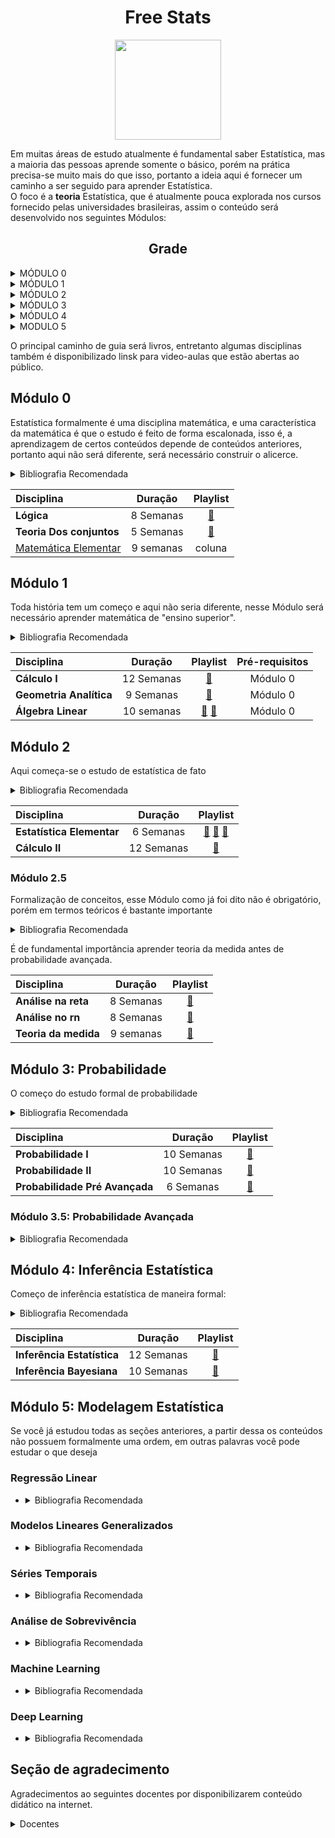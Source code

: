 
<center> <h1> Free Stats</h1> </center>


<p align="center"><img align="center" src="https://blogdozouza.files.wordpress.com/2019/04/logo-est.png" height="160px" width="170"/></p>

 Em muitas áreas de estudo atualmente é fundamental saber Estatística, mas a maioria das pessoas aprende somente o básico, porém na prática precisa-se muito mais do que isso, portanto a ideia aqui é fornecer um caminho a ser seguido para aprender Estatística.  
O foco é a **teoria** Estatística, que é atualmente pouca explorada nos cursos fornecido pelas universidades brasileiras, assim o conteúdo será desenvolvido nos seguintes Módulos:
<center> <h2>Grade</h2> </center>

<details>
  <summary markdown="span"> MÓDULO 0 </summary>
Esse Módulo contém os requisitos mínimos para se começar estudar Estatística, é de fundamental importância que os conceitos aqui apresentados estejam bastante sedimentados pois serão utilizados inúmeras vezes ao longo dos seus estudos.

O que vai aprender:
<details>
  <summary markdown="span">Lógica Básica</summary>
Lógica é o requisito básico para o estudo formal de qualquer área, assim aqui se compreende as seguintes noções básicas:


* Quantificadores universais e existenciais
* Tabelas-verdade
* Sentenças condicionais e implicativas
* Sistemas Axiomáticos e Sistemas Formais

</details>

<details>
  <summary markdown="span">Teoria dos conjuntos</summary>

Teoria dos conjuntos é **primordial** para um estudo sério de probabilidade, nessa subseção, vamos unir o que foi aprendido em lógica básica com os fundamentos de teoria dos conjuntos.


* "Principais" axiomas da teoria dos conjuntos
* Operações com conjuntos
* Propriedades e demonstrações usando teoria dos conjuntos
* Relações e funções


</details>
<details>
  <summary markdown="span">Matemática Básica</summary>

Aqui vamos unificar toda a teoria até agora ensinada
* Tipos de funções
* Técnicas de demonstrações

</details>
</details>


<details>
  <summary markdown="span"> MÓDULO 1 </summary>

Nesse módulo começa-se o aprendizado de matemática **fundamental** para a Estatística, sendo portanto estudado:
<details>
  <summary markdown="span"> Cálculo I</summary>

Cálculo é peça chave para cálculo de probabilidades, portanto é **muito** importante que vc tenha um bom domínio para conseguir avançar seus estudos, aqui você vai aprender:
* Limites
* Derivadas
* Integrais


O que vai aprender:
</details>

<details>
  <summary markdown="span"> Álgebra Linear</summary>
Muitos modelos estatísticos podem ser descritos usando matrizes e vetores, e na verdade quanto mais você avança em Estatística você percebe que algebra linear consegue embarcar vários conceitos, portanto aqui é necessário que você aprenda:

* Operações com vetores e matrizes
* Solução de sistemas
* Espaços vetoriais
* Determinante
* Transformações lineares
* Autovetores e Autovalores


O que vai aprender:
</details>

<details>
  <summary markdown="span">Geometria Analítica</summary>
Essa disciplina tem como maior enfoque combinar com álgebra linear e lhe preparar para Cálculo II





</details>


</details>

<details>
  <summary markdown="span">MÓDULO 2</summary>


<details>
  <summary markdown="span">Formalização de conceitos</summary>
Essa disciplina tem como maior enfoque combinar com álgebra linear e lhe preparar para Cálculo II





</details>



</details>


<details>
  <summary markdown="span">MÓDULO 3</summary>


<details>
  <summary markdown="span">Probabilidade</summary>






</details>



</details>


<details>
  <summary markdown="span">MÓDULO 4</summary>


<details>
  <summary markdown="span">Inferência Estatística</summary>

* Inferênca Estatística Clássica
* Inferência Bayesiana



</details>



</details>


<details>
  <summary markdown="span">MODULO 5</summary>


<details>
  <summary markdown="span">Modelagem Estatística</summary>

* Regressão Linear
* Modelos Lineares Generalizados
* Séries Temporais
* Análise de Sobrevivência
* Machine Learning
* Deep Learning




</details>



</details>




O principal caminho de guia será livros, entretanto algumas disciplinas também é disponibilizado linsk para video-aulas que estão abertas ao público.  
  
## Módulo 0
Estatística formalmente é uma disciplina  matemática, e uma característica da matemática é que o estudo é feito de forma escalonada, isso é, a aprendizagem de certos conteúdos depende de conteúdos anteriores, portanto aqui não será diferente, será necessário construir o alicerce.  
<details>
  <summary markdown="span">Bibliografia Recomendada</summary>


* **Lógica**:  
  *  [Introdução à lógica - Mortari](https://www.amazon.com.br/Introdução-à-lógica-Cezar-Mortari/dp/8539306301/ref=sr_1_1?__mk_pt_BR=ÅMÅŽÕÑ&crid=2JW47B25LCP3C&keywords=lógica+mortari&qid=1640056489&sprefix=lógica+mortari%2Caps%2C206&sr=8-1)
  *  [Introduction to Logic and to the Methodology of the Deductive Sciences - Tarski](https://www.amazon.com.br/Introduction-Methodology-Deductive-Sciences-English-ebook/dp/B003VYBPYC/ref=sr_1_1?__mk_pt_BR=ÅMÅŽÕÑ&crid=3F8TUZBVWNVW7&keywords=introduction+to+logic+and+deductive&qid=1640056592&sprefix=introduction+to+logic+and+deductive%2Caps%2C200&sr=8-1&ufe=app_do%3Aamzn1.fos.25548f35-0de7-44b3-b28e-0f56f3f96147)
* **Teoria dos conjuntos**: 
  *  [Classic Set Theory: For Guided Independent Study -  D.C. Goldrei ](https://www.amazon.com/Classic-Set-Theory-Independent-Mathematics-ebook/dp/B075FCTRKP)
  *  [Introduction to Set Theory - Harberk](https://www.amazon.com.br/Introduction-Set-Theory-Revised-Expanded/dp/0824779150/ref=sr_1_1?keywords=introduction+to+set+theory&qid=1640056727&sprefix=introductio+to+set+t%2Caps%2C208&sr=8-1&ufe=app_do%3Aamzn1.fos.25548f35-0de7-44b3-b28e-0f56f3f96147)
* **Matemática Elementar**: 
  *  [A Transition to Advanced Mathematics](https://www.amazon.com.br/Transition-Advanced-Mathematics-Douglas-Smith/dp/1285463269/ref=sr_1_2?keywords=a+transition+to+advanced+mathematics&qid=1640056869&sprefix=A+transition+%2Caps%2C194&sr=8-2&ufe=app_do%3Aamzn1.fos.25548f35-0de7-44b3-b28e-0f56f3f96147)
  *  [Book of Proof](https://www.amazon.com.br/Book-Proof-Richard-H-Hammack/dp/0989472124/ref=sr_1_1?__mk_pt_BR=ÅMÅŽÕÑ&crid=39KWBAR1K6YF8&keywords=Book+of+proof&qid=1640056916&sprefix=book+of+proof%2Caps%2C201&sr=8-1&ufe=app_do%3Aamzn1.fos.db68964d-7c0e-4bb2-a95c-e5cb9e32eb12)
* Inglês: Não há escapatória
</details>

| Disciplina                                                                                                  |  Duração  | Playlist |
| :---------------------------------------------------------------------------------------------------------- | :-------:  | :-------: 
| **Lógica**                                                                     | 8 Semanas | [:link:](https://cmortari.prof.ufsc.br)  | :notebook:  |       -        |
| **Teoria Dos conjuntos** | 5 Semanas | [:link:](https://www.youtube.com/watch?v=S3_3LSJqgVg&list=PL5Dg8nFln2eVou0YbxuUiYWmjPuxTLAYe) | A pensar  |       -        |
| [Matemática Elementar](https://www.youtube.com/channel/UCJX_7YJle8Zr9C84Ol2cCbQ)                            | 9 semanas |   coluna   |  pois é   |       -        |

## Módulo 1
Toda história tem um começo e  aqui não seria diferente, nesse Módulo será necessário aprender matemática de "ensino superior".
<details>
  <summary markdown="span">Bibliografia Recomendada</summary>

* **Cálculo de uma variável (Cálculo I)**
  * [Cálculo Volume 1 - Stewart](https://www.amazon.com.br/C-C3-A1lculo-vol-I-James-Stweart-dp-852212583X/dp/852212583X/ref=dp_ob_title_bk)
  * [Cálculo I: Cálculo com funções de uma variável, com uma introdução à Álgebra Linear](https://www.amazon.com.br/Cálculo-Cálculo-com-funçoes-variável-ebook/dp/B092JJ3GLX/ref=sr_1_2?__mk_pt_BR=ÅMÅŽÕÑ&crid=28B98HTWMY86J&keywords=calculo+apostol&qid=1647019118&s=digital-text&sprefix=calculo+aposto%2Cdigital-text%2C209&sr=1-2)     
* **Geometria Analítica**  
  * [Vetores e geometria analítica - Paulo Winterle](https://www.amazon.com.br/Vetores-geometria-analítica-Paulo-Winterle-ebook/dp/B013H5WJW6/ref=sr_1_4?__mk_pt_BR=ÅMÅŽÕÑ&crid=3GAAZRQ23SBJF&keywords=geometria+analitica&qid=1647019195&s=digital-text&sprefix=geometria+analitic%2Cdigital-text%2C209&sr=1-4)
* **Álgebra Linear**  
  * [Introduction to Linear Algebra - Gilbert Strang](https://www.amazon.com.br/Introduction-Linear-Algebra-Gilbert-Strang/dp/0980232775/ref=sr_1_1?__mk_pt_BR=ÅMÅŽÕÑ&crid=3JS9OO700HGK2&keywords=linear+algebra+gilbert&qid=1647019298&sprefix=linear+algebra+gilbert%2Caps%2C205&sr=8-1)
  * [Linear Algebra - Hoffman](https://www.amazon.com/Linear-Algebra-Kunze-Hoffman/dp/9332550077/ref=sr_1_1?crid=1PMLE71XZ3SKC&keywords=linear+algebra+hoffman&qid=1647019444&sprefix=linear+algebra+hoffman%2Caps%2C211&sr=8-1)
</details>

| Disciplina                                                                                                 |  Duração  | Playlist  | Pré-requisitos |
| :--------------------------------------------------------------------------------------------------------- | :-------: | :--------:  | :------------: |
| **Cálculo I**           | 12 Semanas |  [:link:](https://www.youtube.com/watch?v=WgHUHPlJETs&list=PLAudUnJeNg4tr-aiNyYCXE46L3qEZ2Nzx) |       Módulo 0       |
| **Geometria Analítica** | 9 Semanas | [:link:](https://www.youtube.com/watch?v=KKTZz75QK1M&list=PLZ2q7OLLOFBYgAGI_1a2TAvtI0_mjRSWD)   |       Módulo 0        |
| **Álgebra Linear**              | 10 semanas |  [:link:](https://www.youtube.com/watch?v=-JcQJFNVjaA&list=PLIEzh1OveCVczEZAjhVIVd7Qs-X8ILgnI) [:link:](https://www.youtube.com/watch?v=ZK3O402wf1c&list=PL49CF3715CB9EF31D&index=1)  |         Módulo 0        |


  ## Módulo 2
Aqui começa-se o estudo de estatística de fato
<details>
  <summary markdown="span">Bibliografia Recomendada</summary>

* [Estatística Básica - Bussab e Morettin](https://www.amazon.com.br/Estatística-Básica-Wilton-Bussab/dp/8547220224/ref=asc_df_8547220224/?tag=googleshopp00-20&linkCode=df0&hvadid=379748610448&hvpos=&hvnetw=g&hvrand=7931812435905986359&hvpone=&hvptwo=&hvqmt=&hvdev=c&hvdvcmdl=&hvlocint=&hvlocphy=1001689&hvtargid=pla-811770768458&psc=1)


* [Cálculo - vol. II: Volume 2 - Stewart](https://www.amazon.com.br/Cálculo-vol-II-James-Stweart/dp/8522125848/ref=sr_1_1?__mk_pt_BR=ÅMÅŽÕÑ&crid=10TJ79YLOB23T&keywords=Cálculo+2+stewart&qid=1650567527&s=books&sprefix=cálculo+2+stewart%2Cstripbooks%2C296&sr=1-1&ufe=app_do%3Aamzn1.fos.6a09f7ec-d911-4889-ad70-de8dd83c8a74)
</details>

| Disciplina                                                                                                 |  Duração  | Playlist  | 
| :--------------------------------------------------------------------------------------------------------- | :-------: | :--------:  |
| **Estatística Elementar**           | 6 Semanas |  [:link:](https://www.youtube.com/watch?v=hESKcJbMCrI&list=PL5Dg8nFln2eU1g1wzazCDF6jusmWE2nIL) [:link:](https://www.youtube.com/watch?v=Xjf85wVFUmA&list=PL5nbzsxqG2FNVUNG9MA6eQZ1mZLIiRIm-) [:link:](https://www.youtube.com/watch?v=1KQhqswY1iY&list=PLeA0ITHjteYk-qY98yeczYLlJ5T8Tr3na) |       Módulo 0       |
| **Cálculo II** | 12 Semanas | [:link:](https://www.youtube.com/watch?v=lQdzRBRL9Tw&list=PLAudUnJeNg4sd0TEJ9EG6hr-3d3jqrddN) |       Módulo 0        |

### Módulo 2.5
Formalização de conceitos, esse Módulo como já foi dito não é obrigatório, porém em termos teóricos é bastante importante
<details>
  <summary markdown="span">Bibliografia Recomendada</summary>

* **Análise**
  * [Curso de Análise Vol 1 - Elon](https://loja.sbm.org.br/curso-de-analise-vol-1.html)
  * [Understanding Analysis - Abbot](https://www.amazon.com.br/Understanding-Analysis-Stephen-Abbott/dp/1493927116)
  * [Analysis I - Terence Tao](https://www.amazon.com.br/Analysis-I-Third-Terence-Tao/dp/9380250649/ref=sr_1_1?__mk_pt_BR=ÅMÅŽÕÑ&crid=4H9TGN8DZ2RX&keywords=analysis+terence+tao&qid=1650567821&s=books&sprefix=analysis+terence+tao%2Cstripbooks%2C199&sr=1-1&ufe=app_do%3Aamzn1.fos.25548f35-0de7-44b3-b28e-0f56f3f96147)
  * [Analysis II - Terence Tao](https://www.amazon.com.br/Analysis-II-Third-Terence-Tao/dp/9380250657/ref=asc_df_9380250657/?tag=googleshopp00-20&linkCode=df0&hvadid=379765626380&hvpos=&hvnetw=g&hvrand=6239892852200619085&hvpone=&hvptwo=&hvqmt=&hvdev=c&hvdvcmdl=&hvlocint=&hvlocphy=1001689&hvtargid=pla-450575586368&psc=1)  
  * [Curso de Análise Vol 2 - Elon](https://loja.sbm.org.br/curso-de-analise-vol-2.html)
* **Teoria da medida**
  * [Introdução à Medida e Integração - Isnard](https://loja.sbm.org.br/introduc-o-a-medida-e-integrac-o.html)
  * [Measure Theory - Halmos](https://www.amazon.com.br/Measure-Theory-Paul-R-Halmos/dp/0387900888/ref=sr_1_1?__mk_pt_BR=ÅMÅŽÕÑ&crid=20O8K396Z5TJ9&keywords=measure+theory+halmos&qid=1650568113&s=books&sprefix=measure+theory+halmo%2Cstripbooks%2C273&sr=1-1&ufe=app_do%3Aamzn1.fos.25548f35-0de7-44b3-b28e-0f56f3f96147)
  * [Measure, Integration & Real Analysis - Axler](https://measure.axler.net/MIRA.pdf)
</details>

É de fundamental importância aprender teoria da medida antes de probabilidade avançada.

| Disciplina                                                                                                  |  Duração  | Playlist | 
| :---------------------------------------------------------------------------------------------------------- | :-------:  | :-------: | 
| **Análise na reta**                                                                     | 8 Semanas | [:link:](https://www.youtube.com/watch?v=Nh57TcGJelU&list=PLo4jXE-LdDTRh_XIyhRwyCup4J6D8ftTL)  | :notebook:  |       -        |
| **Análise no rn** | 8 Semanas | [:link:](https://www.youtube.com/watch?v=mXQ3XIeYgYI&list=PLo4jXE-LdDTSadrRNyVDB8CU44InqabE0) | A pensar  |       -        |
| **Teoria da medida**                           | 9 semanas |   [:link:](https://www.youtube.com/watch?v=oTWwfTQY-TQ&list=PLo4jXE-LdDTSln8Q8q0MNDSs69wVb2lh_)   |  pois é   |       -        |



## Módulo 3: Probabilidade 
O começo do estudo formal de probabilidade

<details>
  <summary markdown="span">Bibliografia Recomendada</summary>

* Probabilidade I  
  * [Probabilidade - Aplicações à Estatística - Meyer](https://www.amazon.com.br/Probabilidade-Aplicações-Estatística-Paul-Meyer/dp/8521602944/ref=sr_1_1?keywords=paul+meyer+probabilidade&qid=1640057579&sprefix=paul+meyer+%2Caps%2C253&sr=8-1&ufe=app_do%3Aamzn1.fos.4bb5663b-6f7d-4772-84fa-7c7f565ec65b)
  * b2 : [Probabilidade: um Curso Introdutório - Dantas ](https://www.amazon.com.br/Probabilidade-Introdutório-Carlos-Alberto-Barbosa/dp/8531403995/ref=pd_sbs_6/139-4786804-6922218?pd_rd_w=wWAdc&pf_rd_p=9175a6cb-27e9-4c8e-b27e-0da5a40be6eb&pf_rd_r=VTQER6Q2PQ4VNQQ04MF9&pd_rd_r=2cd45eba-416c-480a-8e17-483e3d800d6c&pd_rd_wg=oG9CM&pd_rd_i=8531403995&psc=1)
  * [:link:](https://www.youtube.com/watch?v=qUBtru_zmbc&list=PL5nbzsxqG2FOqyUPu_SHNFznUAuZMLCJI)
* Probabilidade II 
  * [Probabilidade e Variáveis Aleatórias - Magalhães](https://www.amazon.com.br/Probabilidade-Variáveis-Aleatórias-Nascimento-Magalhaes/dp/8531409454/ref=pd_bxgy_img_2/139-4786804-6922218?pd_rd_w=mtJ6v&pf_rd_p=4a943320-02ab-4775-ad7a-eaf57d00a244&pf_rd_r=9PFEC3MDBN1AN5CRT23S&pd_rd_r=edc4a9eb-b798-43a3-8919-32912dd74071&pd_rd_wg=4n4i5&pd_rd_i=8531409454&psc=1)
  * [Probabilidade: Um Curso Moderno com Aplicações- Ross](https://www.amazon.com.br/Probabilidade-Curso-Moderno-com-Aplicações/dp/8577806219/ref=sr_1_1?__mk_pt_BR=ÅMÅŽÕÑ&crid=29UUQ9D2QBCDL&keywords=sheldon+ross&qid=1640057949&s=books&sprefix=sheldon+ross%2Cstripbooks%2C228&sr=1-1&ufe=app_do%3Aamzn1.fos.fcd6d665-32ba-4479-9f21-b774e276a678)
  * [:link:](https://www.youtube.com/c/rafaelstern/playlists?view=50&sort=dd&shelf_id=3)
* Processos Estocásticos
</details>

| Disciplina                                                                                                 |  Duração  | Playlist  | 
| :--------------------------------------------------------------------------------------------------------- | :-------: | :--------:  | 
| **Probabilidade I**           | 10 Semanas |  [:link:](https://www.youtube.com/watch?v=qUBtru_zmbc&list=PL5nbzsxqG2FOqyUPu_SHNFznUAuZMLCJI)  |       Módulo 0       |
| **Probabilidade II** | 10 Semanas | [:link:](https://www.youtube.com/c/rafaelstern/playlists) |       Módulo 0        |
| **Probabilidade Pré Avançada** | 6 Semanas | [:link:](https://www.youtube.com/watch?v=Q5bGmDTZQhk&list=PLo4jXE-LdDTS5BYqea-LcHdtjKwVcepP7) |       Módulo 0        |
### Módulo 3.5: Probabilidade Avançada

<details>
  <summary markdown="span">Bibliografia Recomendada</summary>

* Probabilidade pré avançada 
  * [First Look at Rigorous Probability Theory- Rosenthal](https://www.amazon.com.br/First-Look-Rigorous-Probability-Theory/dp/9812703713/ref=sr_1_2?__mk_pt_BR=ÅMÅŽÕÑ&crid=5DN8VOYPBPOU&keywords=a+first+look+at+rigorous+probability&qid=1640058103&s=books&sprefix=a+first+look+at+rigorous+probability%2Cstripbooks%2C192&sr=1-2&ufe=app_do%3Aamzn1.fos.e05b01e0-91a7-477e-a514-15a32325a6d6)
* Probabilidade Avançada
  * [Probability & Measure Theory- Ash](https://www.amazon.com.br/Probability-Measure-Theory-Robert-Ash/dp/0120652021/ref=sr_1_4?__mk_pt_BR=ÅMÅŽÕÑ&crid=3K9Q7S415LXRF&keywords=probability+and+measure&qid=1640058146&s=books&sprefix=probability+and+measure%2Cstripbooks%2C194&sr=1-4&ufe=app_do%3Aamzn1.fos.25548f35-0de7-44b3-b28e-0f56f3f96147)
  * [Probability and Stochastics- Erhan](https://www.amazon.com.br/Probability-Stochastics-261-Erhan-Çınlar/dp/0387878580/ref=sr_1_1?__mk_pt_BR=ÅMÅŽÕÑ&crid=1ZC8T0HNKBF4S&keywords=probability+and+stochastic&qid=1640058269&s=books&sprefix=probability+and+stochastic%2Cstripbooks%2C196&sr=1-1&ufe=app_do%3Aamzn1.fos.25548f35-0de7-44b3-b28e-0f56f3f96147)
</details>

## Módulo 4: Inferência Estatística 
Começo de inferência estatística de maneira formal:

<details>
  <summary markdown="span">Bibliografia Recomendada</summary>

* **Inferência Estatística**
  * [Statistical Inference - Casella e Berger](https://mybiostats.files.wordpress.com/2015/03/casella-berger.pdf)
  * [A Course in Mathematical Statistics - Roussas](http://faculty.ndhu.edu.tw/~yltseng/edu/mathstatRoussas.pdf)

* **Inferência Bayesiana**
  * [Statistical Inference An Integrated Approach - Migon](https://web.icmc.usp.br/SCATUSU/Boletim_aquisicao/Boletim_Janeiro_2016/Capas_Marco_2016/BIBLIOTECA_158_Migon_Statistical0001.pdf)
  * [A Student’s Guide to Bayesian Statistics - Lambert](https://www.amazon.com.br/Students-Guide-Bayesian-Statistics/dp/1473916364)
  * [Bayesian Theory - Bernardo e Smith](https://statisticalsupportandresearch.files.wordpress.com/2019/03/josc3a9-m.-bernardo-adrian-f.-m.-smith-bayesian-theory-wiley-1994.pdf)
</details>

| Disciplina                                                                                                 |  Duração  | Playlist  |
| :--------------------------------------------------------------------------------------------------------- | :-------: | :--------:  | 
| **Inferência Estatística**           | 12 Semanas |  [:link:](https://www.youtube.com/watch?v=Da34vphGCow&list=PL5Dg8nFln2eVsLUFxlYqjKh4Ps5nW2j1W&index=33&ab_channel=ACi%C3%AAnciadaEstat%C3%ADstica)  |       Módulo 0       |
| **Inferência Bayesiana** | 10 Semanas | [:link:](https://www.youtube.com/watch?v=YKZ1euMRsbs&list=PL5nbzsxqG2FPrVmqbLafXqOrE3djThquN&ab_channel=GustavoFerreira) |       Módulo 0        |

  
## Módulo 5: Modelagem Estatística
Se você já estudou todas as seções anteriores, a partir dessa os conteúdos não possuem formalmente uma ordem, em outras palavras você pode estudar o que deseja

### Regressão Linear
* 
  <details>
    <summary markdown="span">Bibliografia Recomendada</summary>

    * [Econometria Básica - Gujarati](http://zalamsyah.staff.unja.ac.id/wp-content/uploads/sites/286/2019/11/7-Basic-Econometrics-4th-Ed.-Gujarati.pdf)
    * [The Truth About Linear Regression - Shalizi](https://www.stat.cmu.edu/~cshalizi/TALR/)
    * [Regression and Other Stories](https://avehtari.github.io/ROS-Examples/)
  </details>


### Modelos Lineares Generalizados
*  <details>
    <summary markdown="span">Bibliografia Recomendada</summary>

    * [Generalized Linear Models - McCullagh e Nelder](https://www.utstat.toronto.edu/~brunner/oldclass/2201s11/readings/glmbook.pdf)
    * [Generalized Linear Models With Examples in R - Dunn e Smyth](https://www.amazon.com/Generalized-Linear-Examples-Springer-Statistics/dp/1441901175https://www.amazon.com/Generalized-Linear-Examples-Springer-Statistics/dp/1441901175)
  </details>

### Séries Temporais

*  <details>
    <summary markdown="span">Bibliografia Recomendada</summary>

    * [Análise de Séries Temporais - Morettin](https://www.amazon.com.br/An%C3%A1lise-S%C3%A9ries-Temporais-Pedro-Morettin/dp/8521203896)
    * [Link útil](https://www.ime.usp.br/~pam/ST.html)
    * [Econometria de Séries Temporais - De Losso](https://www.amazon.com.br/Econometria-S%C3%A9ries-Temporais-Rodrigo-Silveira/dp/852211157X)
    * [Time Series: Theory and Methods - Brockwell](https://d-nb.info/949251941/04)
  </details>

### Análise de Sobrevivência
*  <details>
    <summary markdown="span">Bibliografia Recomendada</summary>

    * [Survival Analysis A Self Learning Text - Kleinbaum e Klein](https://www.amazon.com.br/Survival-Analysis-Self-Learning-David-Kleinbaum/dp/1441966455)
    * [Análise de Sobrevivência Aplicada - Colosimo e Giolo](https://www.amazon.com.br/An%C3%A1lise-Sobreviv%C3%AAncia-Aplicada-Ant%C3%B4nio-Colosimo/dp/8521203845)
  </details>
  
### Machine Learning
*  <details>
    <summary markdown="span">Bibliografia Recomendada</summary>

    * [The Machine Learning: A Probabilistic Perspective - Murphy](https://probml.github.io/pml-book/)
    * [Machine Learning - Tom Mitchell](https://www.cin.ufpe.br/~cavmj/Machine%20-%20Learning%20-%20Tom%20Mitchell.pdf)
    * [A Course in Machine Learning -  Hal Daumé III](http://ciml.info/)
  </details>


### Deep Learning

*  <details>
    <summary markdown="span">Bibliografia Recomendada</summary>

    * [Deep Learning - Goodfellow](https://www.deeplearningbook.org/)
    * [Deep Learning with Python - Chollet](https://www.amazon.com.br/Deep-Learning-Python-Francois-Chollet/dp/1617294438)
    * [Deep Learning for Coders with Fastai and Pytorch - Jeremy e Gugger](https://course.fast.ai/)
  </details>











## Seção de agradecimento
Agradecimentos ao seguintes docentes por disponibilizarem conteúdo didático na internet.

<details>
    <summary markdown="span">Docentes</summary>

<table>
  <tr>
    <td align="center"><a href="https://lattes.ime.usp.br/mat/membro-1334333415248806.html"><img src="https://yt3.ggpht.com/ytc/AKedOLQXjOG_FJR1F_CM-xACuufppVddVUJ11oaAkQmVFg=s900-c-k-c0x00ffffff-no-rj" width="100px;" alt=""/><br /><sub><b>Alexandre Lymberopoulos</b></td>
    <td align="center"><a href="https://www.ime.usp.br/~patriota//"><img src="https://miro.medium.com/fit/c/176/176/2*2i6pAwRb_5giJosrB6H5rw.jpeg" width="100px;" alt=""/><br /><sub><b>Alexandre Patriota</b></td>
    <td align="center"><a href="http://www.iea.usp.br/pessoas/pasta-pessoac/claudio-possani"><img src="https://chc.fflch.usp.br/sites/chc.fflch.usp.br/files/styles/medium/public/2021-02/claudio%20possani.gif?itok=l8_3FM1O" width="75px;" alt=""/><br /><sub><b>Claudio Possani</b></td>
    <td align="center"><a href="https://scholar.google.com/citations?user=M4r5j0MAAAAJ&hl=en"><img src="https://www.abc.org.br/wp-content/uploads/2017/04/arton1062-1.jpg" width="110px;" height ="115px;" alt=""/><br /><sub><b>Claudio Landim</b></td>
    <td align="center"><a href="https://fil.cfh.ufsc.br/cezar-augusto-mortari/"><img src="https://fil.cfh.ufsc.br/files/2013/04/Cezar-Augusto-Mortari-2-300x300.png" width="100px;" alt=""/><br /><sub><b>Cezar Mortari</b></td>
    
    
  
  </tr>
    <tr>
  <td align="center"><a href="https://impa.br/wp-content/scriptLattes/membro-5809459915075654.html"><img src="https://imaginariopuro.files.wordpress.com/2016/12/gugu_impa.jpg" width="100px;" alt=""/><br /><sub><b>Gugu</b></td>
  <td align="center"><a href="https://scholar.google.com/citations?user=M4r5j0MAAAAJ&hl=en"><img src="https://scholar.googleusercontent.com/citations?view_op=view_photo&user=M4r5j0MAAAAJ&citpid=4" width="100px;" alt=""/><br /><sub><b>Gustavo Ferreira</b></td>
  <td align="center"><a href="https://www.ime.usp.br/~martha/"><img src="https://yt3.ggpht.com/ytc/AKedOLTNCkVNz3vS6xpyEvcH3rMme0obRkAJq4NHst4BPyQ=s900-c-k-c0x00ffffff-no-rj" width="100px;" alt=""/><br /><sub><b>Martha Salerno Monteiro</b></td>
  <td align="center"><a href="https://www.rafaelstern.science/"><img src="https://www.rafaelstern.science/authors/admin/avatar_huaf16020416d86c932f3fceb0715c710e_218831_270x270_fill_lanczos_center_3.png" width="100px;" alt=""/><br /><sub><b>Rafael B. Stern</b></td>
  
  

  </tr>

  <tr>
  
</table>
</details>